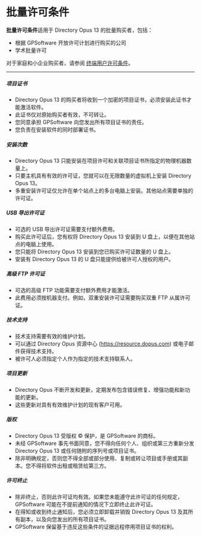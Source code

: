 # 批量许可条件

**批量许可条件**适用于 Directory Opus 13 的批量购买者，包括：

- 根据 GPSoftware 开放许可计划进行购买的公司
- 学术批量许可

对于家庭和小企业购买者，请参阅 [终端用户许可条件](end_user.zh.md)。

------------------------------------------------------------------------

##### 项目证书

- Directory Opus 13 的购买者将收到一个加密的项目证书，必须安装此证书才能激活软件。
- 此证书仅对原始购买者有效，不可转让。
- 您同意承担 GPSoftware 向您发出所有项目证书的责任。
- 您负责在安装软件的同时部署证书。

##### 安装次数

- Directory Opus 13 只能安装在项目许可和关联项目证书所指定的物理机器数量上。
- 只要主机具有有效的许可证，您就可以在无限数量的虚拟机上安装 Directory Opus 13。
- 多重安装许可证仅允许在单个站点上的多台电脑上安装。其他站点需要单独的许可证。

##### USB 导出许可证

- 可选的 USB 导出许可证需要支付额外费用。
- 购买此许可证后，您有权将 Directory Opus 13 安装到 U 盘上，以便在其他站点的电脑上使用。
- 您只能将 Directory Opus 13 安装到您已购买许可证数量的 U 盘上。
- 安装有 Directory Opus 13 的 U 盘只能提供给被许可人授权的用户。

##### 高级 FTP 许可证

- 可选的高级 FTP 功能需要支付额外费用才能激活。
- 此费用必须按机器支付。例如，双重安装许可证需要购买双重 FTP 从属许可证。

##### 技术支持

- 技术支持需要有效的维护计划。
- 可以通过 Directory Opus 资源中心 (<https://resource.dopus.com>) 或电子邮件获得技术支持。
- 被许可人必须指定个人作为指定的技术支持联系人。

##### 项目更新

- Directory Opus 不断开发和更新，定期发布包含错误修复、增强功能和新功能的更新。
- 这些更新对具有有效维护计划的现有客户可用。

##### 版权

- Directory Opus 13 受版权 © 保护，是 GPSoftware 的商标。
- 未经 GPSoftware 事先书面同意，您不得向任何个人、组织或第三方重新分发 Directory Opus 13 或任何随附的序列号或项目证书。
- 除非明确规定，否则您不得全部或部分使用、复制或转让项目或手册或其副本。您不得将软件出租或租赁给第三方。

##### 许可终止

- 除非终止，否则此许可证均有效。如果您未能遵守此许可证的任何规定，GPSoftware 可能在不提前通知的情况下立即终止此许可证。
- 在得知或收到终止通知后，您必须立即卸载并销毁 Directory Opus 13 及其所有副本，以及向您发出的所有项目证书。
- GPSoftware 保留基于违反这些条件的证据远程停用项目证书的权利。